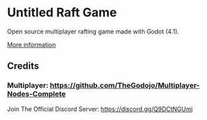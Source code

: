 # Untitled Raft Game

Open source multiplayer rafting game made with Godot (4.1).

[More information](/illogicalapple/raft-game/wiki)
## Credits
### Multiplayer: https://github.com/TheGodojo/Multiplayer-Nodes-Complete

Join The Official Discord Server: https://discord.gg/Q9DCtNGUmj

